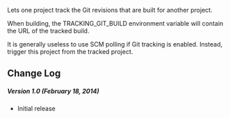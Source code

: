 Lets one project track the Git revisions that are built for another
project.

  
When building, the TRACKING\_GIT\_BUILD environment variable will
contain the URL of the tracked build.

It is generally useless to use SCM polling if Git tracking is enabled.
Instead, trigger this project from the tracked project.

## Change Log

##### Version 1.0 (February 18, 2014)

-   Initial release
